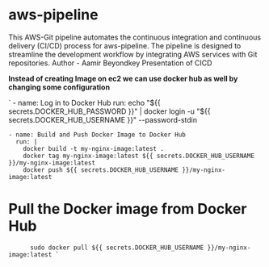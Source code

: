 # aws-pipeline

This AWS-Git pipeline automates the continuous integration and continuous delivery (CI/CD) process for aws-pipeline. The pipeline is designed to streamline the development workflow by integrating AWS services with Git repositories.
Author - Aamir
Beyondkey
Presentation of CICD

**Instead of creating Image on ec2 we can use docker hub as well by changing some configuration**


  `  - name: Log in to Docker Hub
      run: echo "${{ secrets.DOCKER_HUB_PASSWORD }}" | docker login -u "${{ secrets.DOCKER_HUB_USERNAME }}" --password-stdin

    - name: Build and Push Docker Image to Docker Hub
      run: |
        docker build -t my-nginx-image:latest .
        docker tag my-nginx-image:latest ${{ secrets.DOCKER_HUB_USERNAME }}/my-nginx-image:latest
        docker push ${{ secrets.DOCKER_HUB_USERNAME }}/my-nginx-image:latest

# Pull the Docker image from Docker Hub
          sudo docker pull ${{ secrets.DOCKER_HUB_USERNAME }}/my-nginx-image:latest `
         
